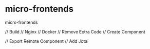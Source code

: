 # micro-frontends
micro-frontends

// Build
// Nginx
// Docker
// Remove Extra Code
// Create Component

// Export Remote Component
// Add Jotai